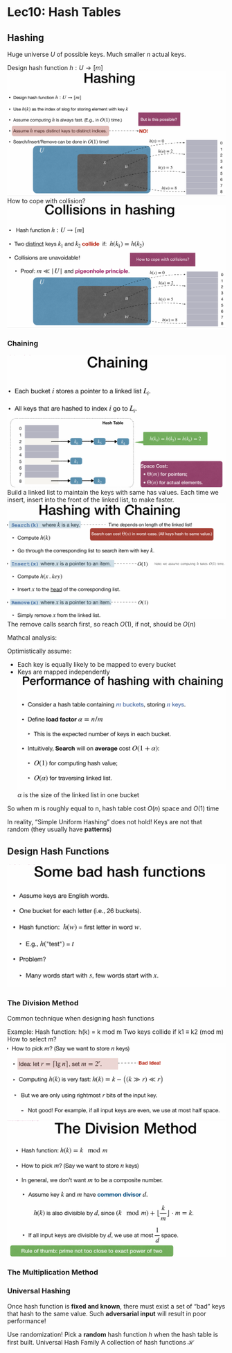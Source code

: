 # Lec10: Hash Tables
## Hashing
Huge universe $U$ of possible keys.
Much smaller $n$ actual keys.

Design hash function $h: U\rightarrow [m]$
![1761874595312](image/lec10/1761874595312.png)
How to cope with collision?
![1761874611154](image/lec10/1761874611154.png)

### Chaining
![1761874634521](image/lec10/1761874634521.png)
Build a linked list to maintain the keys with same has values.
Each time we insert, insert into the front of the linked list, to make faster.
![1761874797108](image/lec10/1761874797108.png)
The remove calls search first, so reach $O(1)$, if not, should be $O(n)$

Mathcal analysis:

Optimistically assume:
- Each key is equally likely to be mapped to every bucket
- Keys are mapped independently
![1761875036236](image/lec10/1761875036236.png)
$\alpha$ is the size of the linked list in one bucket

So when m is roughly equal to n, hash table cost $O(n)$ space and $O(1)$ time

In reality, “Simple Uniform Hashing” does not hold!
Keys are not that random (they usually have **patterns**)

## Design Hash Functions
![1761876207593](image/lec10/1761876207593.png)

### The Division Method
Common technique when designing hash functions

Example:
Hash function: h(k) = k mod m
Two keys collide if k1 ≡ k2 (mod m)
How to select m?
![1761876698770](image/lec10/1761876698770.png)
![1761876774051](image/lec10/1761876774051.png)

### The Multiplication Method



### Universal Hashing
Once hash function is **fixed and known**, there must exist a set of “bad” keys that hash to the same value.
Such **adversarial input** will result in poor performance!

Use randomization!
Pick a **random** hash function $h$ when the hash table is first built.
Universal Hash Family
A collection of hash functions $\mathcal{H}$ 